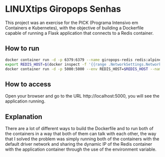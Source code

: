 # LINUXtips Giropops Senhas

This project was an exercise for the PICK (Programa Intensivo em Containers e Kubernetes), with the objective of building a Dockerfile capable of running a Flask application that connects to a Redis container.

## How to run

```bash
docker container run -d -p 6379:6379 --name giropops-redis redis:alpine
export REDIS_HOST=$(docker inspect -f '{{range .NetworkSettings.Networks}}{{.IPAddress}}{{end}}' giropops-redis)
docker container run -d -p 5000:5000 --env REDIS_HOST=$REDIS_HOST --name giropops-senhas eduardothums/linuxtips-giropops-senhas:1.0
```

## How to access

Open your browser and go to the URL http://localhost:5000, you will see the application running.

## Explanation

There are a lot of different ways to build the Dockerfile and to run both of the containers in a way that both of them can talk with each other, the way that I solved the problem was simply running both of the containers with the default driver network and sharing the dynamic IP of the Redis container with the application container through the use of the environment variable.